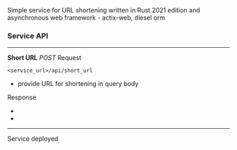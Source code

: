 Simple service for URL shortening written in Rust 2021 edition and asynchronous web framework - actix-web, diesel orm



### Service API

---

**Short URL**  _POST_ Request

```
<service_url>/api/short_url
```

- provide URL for shortening in query body

Response

-
-

---

Service deployed